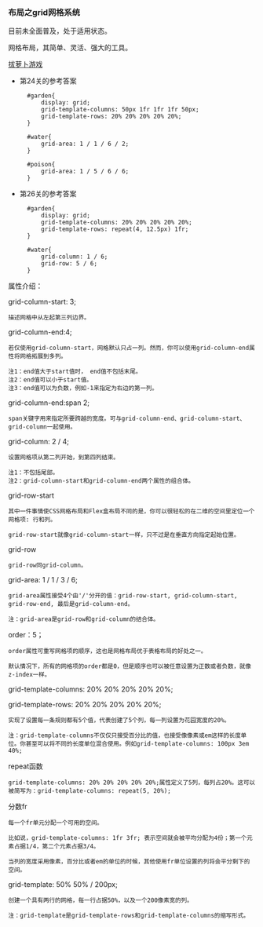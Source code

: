 ### 布局之grid网格系统 ###

目前未全面普及，处于适用状态。

网格布局，其简单、灵活、强大的工具。

[拔萝卜游戏](https://cssgridgarden.com/#zh-cn)

- 第24关的参考答案

		#garden{
			display: grid;
			grid-template-columns: 50px 1fr 1fr 1fr 50px;
			grid-template-rows: 20% 20% 20% 20% 20%;
		}
		
		#water{
			grid-area: 1 / 1 / 6 / 2;
		}
		
		#poison{
			grid-area: 1 / 5 / 6 / 6;
		}

- 第26关的参考答案

		#garden{
			display: grid;
			grid-template-columns: 20% 20% 20% 20% 20%;
			grid-template-rows: repeat(4, 12.5px) 1fr;
		}
		
		#water{
			grid-column: 1 / 6;
			grid-row: 5 / 6;
		}
		
属性介绍：

grid-column-start: 3;

	描述网格中从左起第三列边界。

grid-column-end:4;

	若仅使用grid-column-start，网格默认只占一列。然而，你可以使用grid-column-end属性将网格拓展到多列。

	注1：end值大于start值时， end值不包括末尾。
	注2：end值可以小于start值。
	注3：end值可以为负数，例如-1来指定为右边的第一列。

grid-column-end:span 2;

	span关键字用来指定所要跨越的宽度。可与grid-column-end、grid-column-start、grid-column一起使用。

grid-column: 2 / 4;

	设置网格项从第二列开始，到第四列结束。

	注1：不包括尾部。
	注2：grid-column-start和grid-column-end两个属性的组合体。

grid-row-start

	其中一件事情使CSS网格布局和Flex盒布局不同的是，你可以很轻松的在二维的空间里定位一个网格项: 行和列。

	grid-row-start就像grid-column-start一样，只不过是在垂直方向指定起始位置。

grid-row

	grid-row同grid-column。

grid-area: 1 / 1 / 3 / 6;

	grid-area属性接受4个由'/'分开的值：grid-row-start, grid-column-start, grid-row-end, 最后是grid-column-end。

	注：grid-area是grid-row和grid-column的结合体。

order：5；

	order属性可重写网格项的顺序，这也是网格布局优于表格布局的好处之一。

	默认情况下，所有的网格项的order都是0，但是顺序也可以被任意设置为正数或者负数，就像z-index一样。

grid-template-columns: 20% 20% 20% 20% 20%;

grid-template-rows: 20% 20% 20% 20% 20%;

	实现了设置每一条规则都有5个值，代表创建了5个列，每一列设置为花园宽度的20%。

	注：grid-template-columns不仅仅只接受百分比的值，也接受像像素或em这样的长度单位。你甚至可以将不同的长度单位混合使用。例如grid-template-columns: 100px 3em 40%;

repeat函数

	grid-template-columns: 20% 20% 20% 20% 20%;属性定义了5列，每列占20%。这可以被简写为：grid-template-columns: repeat(5, 20%);

分数fr

	每一个fr单元分配一个可用的空间。

	比如说，grid-template-columns: 1fr 3fr; 表示空间就会被平均分配为4份；第一个元素占据1/4，第二个元素占据3/4。

	当列的宽度采用像素，百分比或者em的单位的时候，其他使用fr单位设置的列将会平分剩下的空间。

grid-template: 50% 50% / 200px;

	创建一个具有两行的网格，每一行占据50%，以及一个200像素宽的列。

	注：grid-template是grid-template-rows和grid-template-columns的缩写形式。